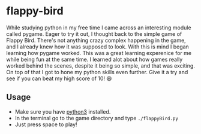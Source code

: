 # flappy-bird

While studying python in my free time I came across an interesting module called pygame.  Eager to try it out, I thought back to the simple game of Flappy Bird.  There's not anything crazy complex happening in the game, and I already knew how it was supposed to look.  With this is mind I began learning how pygame worked.  This was a great learning experenice for me while being fun at the same time.  I learned alot about how games really worked behind the scenes, despite it being so simple, and that was exciting.  On top of that I got to hone my python skills even further.  Give it a try and see if you can beat my high score of 10! :satisfied:

## Usage
* Make sure you have [python3](https://www.python.org/downloads/) installed.
* In the terminal go to the game directory and type `./flappyBird.py`
* Just press space to play!
